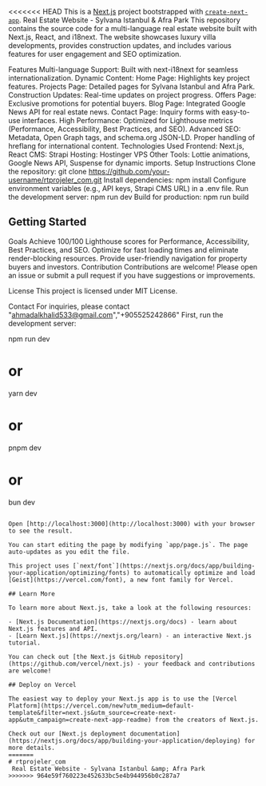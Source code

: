 <<<<<<< HEAD
This is a [Next.js](https://nextjs.org) project bootstrapped with [`create-next-app`](https://github.com/vercel/next.js/tree/canary/packages/create-next-app).
Real Estate Website - Sylvana Istanbul & Afra Park
This repository contains the source code for a multi-language real estate website built with Next.js, React, and i18next. The website showcases luxury villa developments, provides construction updates, and includes various features for user engagement and SEO optimization.

Features
Multi-language Support: Built with next-i18next for seamless internationalization.
Dynamic Content:
Home Page: Highlights key project features.
Projects Page: Detailed pages for Sylvana Istanbul and Afra Park.
Construction Updates: Real-time updates on project progress.
Offers Page: Exclusive promotions for potential buyers.
Blog Page: Integrated Google News API for real estate news.
Contact Page: Inquiry forms with easy-to-use interfaces.
High Performance: Optimized for Lighthouse metrics (Performance, Accessibility, Best Practices, and SEO).
Advanced SEO:
Metadata, Open Graph tags, and schema.org JSON-LD.
Proper handling of hreflang for international content.
Technologies Used
Frontend: Next.js, React
CMS: Strapi
Hosting: Hostinger VPS
Other Tools: Lottie animations, Google News API, Suspense for dynamic imports.
Setup Instructions
Clone the repository:
git clone https://github.com/your-username/rtprojeler_com.git
Install dependencies:
npm install
Configure environment variables (e.g., API keys, Strapi CMS URL) in a .env file.
Run the development server:
npm run dev
Build for production:
npm run build
## Getting Started
Goals
Achieve 100/100 Lighthouse scores for Performance, Accessibility, Best Practices, and SEO.
Optimize for fast loading times and eliminate render-blocking resources.
Provide user-friendly navigation for property buyers and investors.
Contribution
Contributions are welcome! Please open an issue or submit a pull request if you have suggestions or improvements.

License
This project is licensed under MIT License.

Contact
For inquiries, please contact "ahmadalkhalid533@gmail.com","+905525242866"
First, run the development server:


npm run dev
# or
yarn dev
# or
pnpm dev
# or
bun dev
```

Open [http://localhost:3000](http://localhost:3000) with your browser to see the result.

You can start editing the page by modifying `app/page.js`. The page auto-updates as you edit the file.

This project uses [`next/font`](https://nextjs.org/docs/app/building-your-application/optimizing/fonts) to automatically optimize and load [Geist](https://vercel.com/font), a new font family for Vercel.

## Learn More

To learn more about Next.js, take a look at the following resources:

- [Next.js Documentation](https://nextjs.org/docs) - learn about Next.js features and API.
- [Learn Next.js](https://nextjs.org/learn) - an interactive Next.js tutorial.

You can check out [the Next.js GitHub repository](https://github.com/vercel/next.js) - your feedback and contributions are welcome!

## Deploy on Vercel

The easiest way to deploy your Next.js app is to use the [Vercel Platform](https://vercel.com/new?utm_medium=default-template&filter=next.js&utm_source=create-next-app&utm_campaign=create-next-app-readme) from the creators of Next.js.

Check out our [Next.js deployment documentation](https://nextjs.org/docs/app/building-your-application/deploying) for more details.
=======
# rtprojeler_com
 Real Estate Website - Sylvana Istanbul &amp; Afra Park
>>>>>>> 964e59f760223e452633bc5e4b944956b0c287a7
